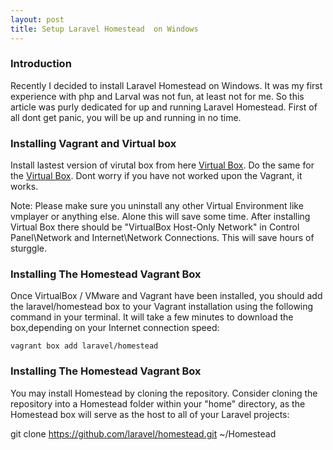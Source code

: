```yaml
---
layout: post
title: Setup Laravel Homestead  on Windows
---
```


### Introduction

Recently I decided to install Laravel Homestead on Windows. It was my first experience with php and Larval was not fun, at least not for me. So this article was purly dedicated for up and running Laravel Homestead. First of all dont get panic, you will be up and running in no time.

### Installing Vagrant and Virtual box

Install lastest version of virutal box from here [Virtual Box](https://www.virtualbox.org/). Do the same for the [Virtual Box](https://www.vagrantup.com/). Dont worry if you have not worked upon the Vagrant, it works.

Note: Please make sure you uninstall any other Virtual Environment like vmplayer or anything else. Alone this will save some time. After installing Virtual Box there should be "VirtualBox Host-Only Network" in Control Panel\Network and Internet\Network Connections. This will save hours of sturggle.

### Installing The Homestead Vagrant Box

Once VirtualBox / VMware and Vagrant have been installed, you should add the  laravel/homestead box to your Vagrant installation using the following command in your terminal. It will take a few minutes to download the box,depending on your Internet connection speed:

```
vagrant box add laravel/homestead
```

### Installing The Homestead Vagrant Box

You may install Homestead by cloning the repository. Consider cloning the repository into a Homestead folder within your "home" directory, as the Homestead box will serve as the host to all of your Laravel projects:

git clone https://github.com/laravel/homestead.git ~/Homestead